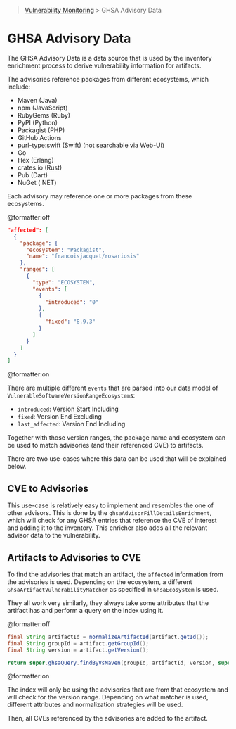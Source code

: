 > [Vulnerability Monitoring](../inventory-enrichment-overview.md) > GHSA Advisory Data

# GHSA Advisory Data

The GHSA Advisory Data is a data source that is used by the inventory enrichment process to derive vulnerability
information for artifacts.

The advisories reference packages from different ecosystems, which include:

- Maven (Java)
- npm (JavaScript)
- RubyGems (Ruby)
- PyPI (Python)
- Packagist (PHP)
- GitHub Actions
- purl-type:swift (Swift) (not searchable via Web-Ui)
- Go
- Hex (Erlang)
- crates.io (Rust)
- Pub (Dart)
- NuGet (.NET)

Each advisory may reference one or more packages from these ecosystems.

@formatter:off
```json
"affected": [
  {
    "package": {
      "ecosystem": "Packagist",
      "name": "francoisjacquet/rosariosis"
    },
    "ranges": [
      {
        "type": "ECOSYSTEM",
        "events": [
          {
            "introduced": "0"
          },
          {
            "fixed": "8.9.3"
          }
        ]
      }
    ]
  }
]
```
@formatter:on

There are multiple different `events` that are parsed into our data model of `VulnerableSoftwareVersionRangeEcosystem`s:

- `introduced`: Version Start Including
- `fixed`: Version End Excluding
- `last_affected`: Version End Including

Together with those version ranges, the package name and ecosystem can be used to match advisories (and their referenced
CVE) to artifacts.

There are two use-cases where this data can be used that will be explained below.

## CVE to Advisories

This use-case is relatively easy to implement and resembles the one of other advisors. This is done by the
`ghsaAdvisorFillDetailsEnrichment`, which will check for any GHSA entries that reference the CVE of interest and adding
it to the inventory. This enricher also adds all the relevant advisor data to the vulnerability.

## Artifacts to Advisories to CVE

To find the advisories that match an artifact, the `affected` information from the advisories is used. Depending on the
ecosystem, a different `GhsaArtifactVulnerabilityMatcher` as specified in `GhsaEcosystem` is used.

They all work very similarly, they always take some attributes that the artifact has and perform a query on the index
using it.

@formatter:off
```java
final String artifactId = normalizeArtifactId(artifact.getId());
final String groupId = artifact.getGroupId();
final String version = artifact.getVersion();

return super.ghsaQuery.findByVsMaven(groupId, artifactId, version, super.githubReviewed);
```
@formatter:on

The index will only be using the advisories that are from that ecosystem and will check for the version range. Depending
on what matcher is used, different attributes and normalization strategies will be used.

Then, all CVEs referenced by the advisories are added to the artifact.
